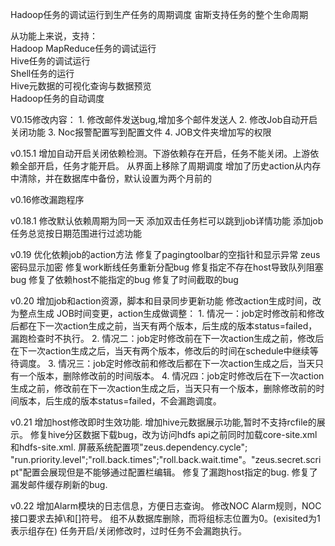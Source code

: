 ﻿Hadoop任务的调试运行到生产任务的周期调度
宙斯支持任务的整个生命周期

从功能上来说，支持：  
Hadoop MapReduce任务的调试运行  
Hive任务的调试运行  
Shell任务的运行    
Hive元数据的可视化查询与数据预览  
Hadoop任务的自动调度  

V0.15修改内容：
	1. 修改邮件发送bug,增加多个邮件发送人
	2. 修改Job自动开启关闭功能
	3. Noc报警配置写到配置文件
	4. JOB文件夹增加写的权限

v0.15.1
	增加自动开启关闭依赖检测。下游依赖存在开启，任务不能关闭。上游依赖全部开启，任务才能开启。
	从界面上移除了周期调度
	增加了历史action从内存中清除，并在数据库中备份，默认设置为两个月前的

v0.16修改漏跑程序

v0.18.1
修改默认依赖周期为同一天
添加双击任务栏可以跳到job详情功能
添加job任务总览按日期范围进行过滤功能

v0.19
优化依赖job的action方法
修复了pagingtoolbar的空指针和显示异常
zeus密码显示加密
修复work断线任务重新分配bug
修复指定不存在host导致队列阻塞bug
修复了依赖host不能指定的bug
修复了时间截取的bug

v0.20
增加job和action资源，脚本和目录同步更新功能
修改action生成时间，改为整点生成
JOB时间变更，action生成做调整：
	1. 情况一：job定时修改前和修改后都在下一次action生成之前，当天有两个版本，后生成的版本status=failed，漏跑检查时不执行。
	2. 情况二：job定时修改前在下一次action生成之前，修改后在下一次action生成之后，当天有两个版本，修改后的时间在schedule中继续等待调度。
	3. 情况三：job定时修改前和修改后都在下一次action生成之后，当天只有一个版本，删除修改前的时间版本。
	4. 情况四：job定时修改后在下一次action生成之前，修改前在下一次action生成之后，当天只有一个版本，删除修改前的时间版本，后生成的版本status=failed，不会漏跑调度。
	
v0.21
增加host修改即时生效功能.
增加hive元数据展示功能,暂时不支持rcfile的展示。
修复hive分区数据下载bug，改为访问hdfs api之前同时加载core-site.xml和hdfs-site.xml.
屏蔽系统配置项"zeus.dependency.cycle"; "run.priority.level";"roll.back.times";"roll.back.wait.time"。"zeus.secret.script"配置会展现但是不能够通过配置栏编辑。
修复了漏跑host指定的bug.
修复了漏发邮件缓存刷新的bug.

v0.22
增加Alarm模块的日志信息，方便日志查询。
修改NOC Alarm规则，NOC接口要求去掉\和[]符号。
组不从数据库删除，而将组标志位置为0。(exisited为1表示组存在)
任务开启/关闭修改时，过时任务不会漏跑执行。